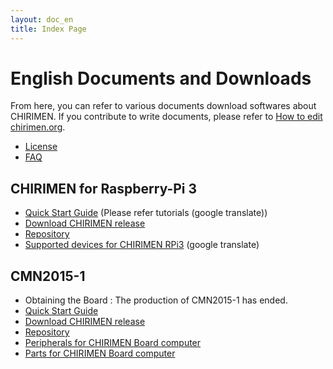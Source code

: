 ```yaml
---
layout: doc_en
title: Index Page
---
```


# English Documents and Downloads

From here, you can refer to various documents download softwares about CHIRIMEN. If you contribute to write documents, please refer to [How to edit chirimen.org](https://github.com/chirimen-oh/chirimen-oh.github.io).

* [License](../../license/)
* [FAQ](FAQ.html)

## CHIRIMEN for Raspberry-Pi 3
* [Quick Start Guide](https://translate.google.co.jp/translate?sl=ja&tl=en&js=y&prev=_t&hl=ja&ie=UTF-8&u=https%3A%2F%2Ftutorial.chirimen.org%2F&edit-text=&act=url) (Please refer tutorials (google translate))
* [Download CHIRIMEN release](https://github.com/chirimen-oh/chirimen/releases)
* [Repository](https://github.com/chirimen-oh/chirimen)
* [Supported devices for CHIRIMEN RPi3](https://translate.google.co.jp/translate?sl=ja&tl=en&js=y&prev=_t&hl=ja&ie=UTF-8&u=http%3A%2F%2Fchirimen.org%2Fchirimen%2Fgc%2Ftop%2Fexamples%2F&edit-text=&act=url) (google translate)

## CMN2015-1
* Obtaining the Board : The production of CMN2015-1 has ended.
* [Quick Start Guide](quickStart.html)
* [Download CHIRIMEN release](http://github.com/chirimen-oh/release/releases/)
* [Repository](http://github.com/chirimen-oh)
* [Peripherals for CHIRIMEN Board computer](https://github.com/chirimen-oh/chirimen-oh.github.io/wiki/peripherals(en))
* [Parts for CHIRIMEN Board computer](https://github.com/chirimen-oh/chirimen-oh.github.io/wiki/parts(en))
